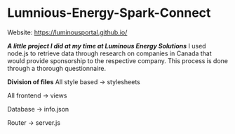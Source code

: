 # Lumnious-Energy-Spark-Connect
Website: https://luminousportal.github.io/

**_A little project I did at my time at Luminous Energy Solutions_**
I used node.js to retrieve data through research on companies in Canada that would provide sponsorship to the respective company. This process is done through a thorough questionnaire. 


**Division of files**
All style based -> stylesheets 

All frontend -> views

Database -> info.json 

Router -> server.js
